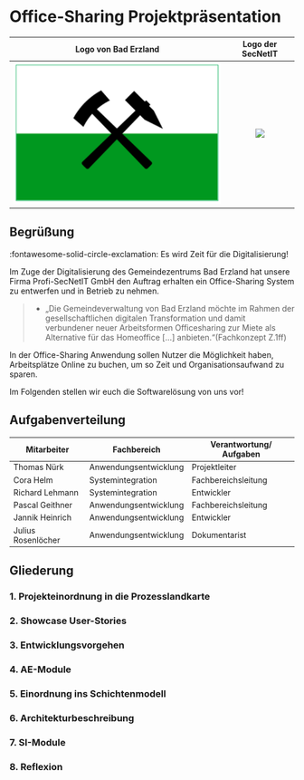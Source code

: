 # Office-Sharing Projektpräsentation


|          Logo von Bad Erzland           |                                             Logo der SecNetIT                                              |
|:---------------------------------------:|:----------------------------------------------------------------------------------------------------------:|
| ![](../assets/img/logo_bad_erzland.png) | ![](https://user-images.githubusercontent.com/57149152/212682516-d3574255-120f-4273-be8e-c3d01d829bc0.PNG) |


## Begrüßung

:fontawesome-solid-circle-exclamation: Es wird Zeit für die Digitalisierung!



Im Zuge der Digitalisierung des Gemeindezentrums Bad Erzland hat unsere Firma Profi-SecNetIT GmbH den Auftrag erhalten ein Office-Sharing System zu entwerfen und in Betrieb zu nehmen.

> * „Die Gemeindeverwaltung von Bad Erzland möchte im Rahmen der gesellschaftlichen digitalen Transformation und damit verbundener neuer Arbeitsformen Officesharing zur Miete als Alternative für das Homeoffice [...] anbieten.“(Fachkonzept Z.1ff)

In der Office-Sharing Anwendung sollen Nutzer die Möglichkeit haben, Arbeitsplätze Online zu buchen, um so Zeit und Organisationsaufwand zu sparen.

Im Folgenden stellen wir euch die Softwarelösung von uns vor!

## Aufgabenverteilung

| Mitarbeiter        | Fachbereich           | Verantwortung/ Aufgaben |
|--------------------|-----------------------|-------------------------|
| Thomas Nürk        | Anwendungsentwicklung | Projektleiter           |
| Cora Helm          | Systemintegration     | Fachbereichsleitung     |
| Richard Lehmann    | Systemintegration     | Entwickler              |
| Pascal Geithner    | Anwendungsentwicklung | Fachbereichsleitung     |
| Jannik Heinrich    | Anwendungsentwicklung | Entwickler              |
| Julius Rosenlöcher | Anwendungsentwicklung | Dokumentarist           |


## Gliederung

### 1. Projekteinordnung in die Prozesslandkarte
### 2. Showcase User-Stories
### 3. Entwicklungsvorgehen
### 4. AE-Module
### 5. Einordnung ins Schichtenmodell
### 6. Architekturbeschreibung
### 7. SI-Module
### 8. Reflexion

